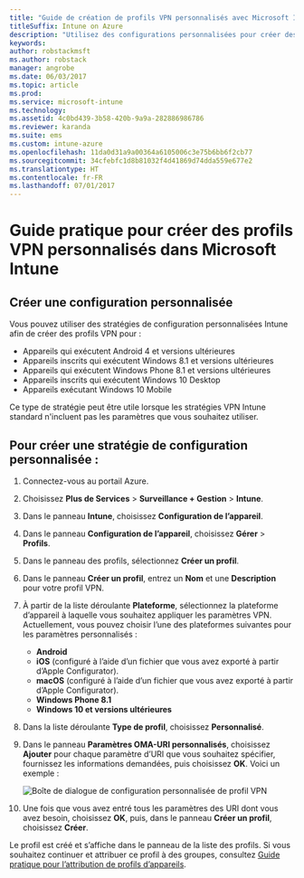 ```yaml
---
title: "Guide de création de profils VPN personnalisés avec Microsoft Intune"
titleSuffix: Intune on Azure
description: "Utilisez des configurations personnalisées pour créer des profils VPN dans Intune."
keywords: 
author: robstackmsft
ms.author: robstack
manager: angrobe
ms.date: 06/03/2017
ms.topic: article
ms.prod: 
ms.service: microsoft-intune
ms.technology: 
ms.assetid: 4c0bd439-3b58-420b-9a9a-282886986786
ms.reviewer: karanda
ms.suite: ems
ms.custom: intune-azure
ms.openlocfilehash: 11da0d31a9a00364a6105006c3e75b6bb6f2cb77
ms.sourcegitcommit: 34cfebfc1d8b81032f4d41869d74dda559e677e2
ms.translationtype: HT
ms.contentlocale: fr-FR
ms.lasthandoff: 07/01/2017
---
```

# <a name="how-to-create-custom-vpn-profiles-in-microsoft-intune"></a>Guide pratique pour créer des profils VPN personnalisés dans Microsoft Intune

## <a name="create-a-custom-configuration"></a>Créer une configuration personnalisée
Vous pouvez utiliser des stratégies de configuration personnalisées Intune afin de créer des profils VPN pour :

* Appareils qui exécutent Android 4 et versions ultérieures
* Appareils inscrits qui exécutent Windows 8.1 et versions ultérieures
* Appareils qui exécutent Windows Phone 8.1 et versions ultérieures
* Appareils inscrits qui exécutent Windows 10 Desktop 
* Appareils exécutant Windows 10 Mobile

Ce type de stratégie peut être utile lorsque les stratégies VPN Intune standard n'incluent pas les paramètres que vous souhaitez utiliser.

## <a name="to-create-a-custom-configuration-policy"></a>Pour créer une stratégie de configuration personnalisée :

1. Connectez-vous au portail Azure.
2. Choisissez **Plus de Services** > **Surveillance + Gestion** > **Intune**.
3. Dans le panneau **Intune**, choisissez **Configuration de l’appareil**.
4. Dans le panneau **Configuration de l’appareil**, choisissez **Gérer** > **Profils**.
5. Dans le panneau des profils, sélectionnez **Créer un profil**.
6. Dans le panneau **Créer un profil**, entrez un **Nom** et une **Description** pour votre profil VPN.
7. À partir de la liste déroulante **Plateforme**, sélectionnez la plateforme d’appareil à laquelle vous souhaitez appliquer les paramètres VPN. Actuellement, vous pouvez choisir l’une des plateformes suivantes pour les paramètres personnalisés :
    - **Android**
    - **iOS** (configuré à l’aide d’un fichier que vous avez exporté à partir d’Apple Configurator).
    - **macOS** (configuré à l’aide d’un fichier que vous avez exporté à partir d’Apple Configurator).
    - **Windows Phone 8.1**
    - **Windows 10 et versions ultérieures**
6. Dans la liste déroulante **Type de profil**, choisissez **Personnalisé**.
7. Dans le panneau **Paramètres OMA-URI personnalisés**, choisissez **Ajouter** pour chaque paramètre d’URI que vous souhaitez spécifier, fournissez les informations demandées, puis choisissez **OK**. Voici un exemple :

   ![Boîte de dialogue de configuration personnalisée de profil VPN](./media/Intune_Add_VPN_URI.png)

4.  Une fois que vous avez entré tous les paramètres des URI dont vous avez besoin, choisissez **OK**, puis, dans le panneau **Créer un profil**, choisissez **Créer**.

Le profil est créé et s’affiche dans le panneau de la liste des profils.
Si vous souhaitez continuer et attribuer ce profil à des groupes, consultez [Guide pratique pour l’attribution de profils d’appareils](device-profile-assign.md).




